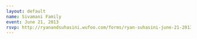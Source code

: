 ```yaml
---
layout: default
name: Sivamani Family
event: June 21, 2013
rsvp: http://ryanandsuhasini.wufoo.com/forms/ryan-suhasini-june-21-2013/
---
```


